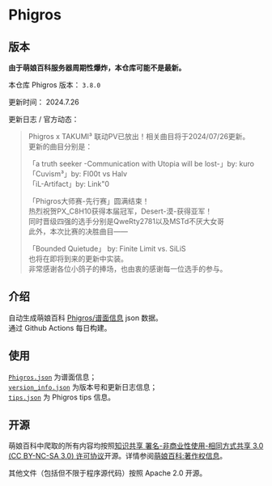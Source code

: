 # Phigros

## 版本

**由于萌娘百科服务器周期性爆炸，本仓库可能不是最新。**

本仓库 Phigros 版本： <!-- begin Phigros version --> `3.8.0` <!-- end Phigros version -->

更新时间： <!-- begin Phigros time --> 2024.7.26 <!-- end Phigros time -->

更新日志 / 官方动态：
<!-- begin Phigros log -->
> Phigros x TAKUMI³ 联动PV已放出！相关曲目将于2024/07/26更新。  
> 更新的曲目分别是：  
>   
> 「a truth seeker -Communication with Utopia will be lost-」by: kuro  
> 「Cuvism³」by: Fl00t vs Halv  
> 「iL-Artifact」by: Link"0  
>   
> 「Phigros大师赛-先行赛」圆满结束！  
> 热烈祝贺PX_C8H10获得本届冠军，Desert-漠-获得亚军！  
> 同时晋级四强的选手分别是QweRty2781以及MSTd不厌大女哥  
> 此外，本次比赛的决胜曲目——  
>   
> 「Bounded Quietude」 by: Finite Limit vs. SiLiS  
> 也将在即将到来的更新中实装。  
> 非常感谢各位小鸽子的捧场，也由衷的感谢每一位选手的参与。  
<!-- end Phigros log -->

## 介绍

自动生成萌娘百科 [Phigros/谱面信息](https://mzh.moegirl.org.cn/Phigros/谱面信息) json 数据。  
通过 Github Actions 每日构建。

## 使用

[`Phigros.json`](https://ssmzhn.github.io/Phigros/Phigros.json) 为谱面信息；  
[`version_info.json`](https://ssmzhn.github.io/Phigros/version_info.json) 为版本号和更新日志信息；  
[`tips.json`](https://ssmzhn.github.io/Phigros/tips.json) 为 Phigros tips 信息。

## 开源
萌娘百科中爬取的所有内容均按照[知识共享 署名-非商业性使用-相同方式共享 3.0 (CC BY-NC-SA 3.0) 许可协议](https://creativecommons.org/licenses/by-nc-sa/3.0/cn/)开源。详情参阅[萌娘百科:著作权信息](https://mzh.moegirl.org.cn/%E8%90%8C%E5%A8%98%E7%99%BE%E7%A7%91:%E8%91%97%E4%BD%9C%E6%9D%83%E4%BF%A1%E6%81%AF)。

其他文件（包括但不限于程序源代码）按照 Apache 2.0 开源。

